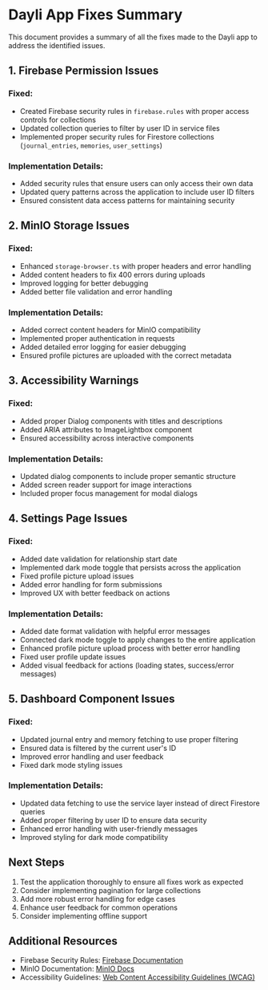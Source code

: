 # Dayli App Fixes Summary

This document provides a summary of all the fixes made to the Dayli app to address the identified issues.

## 1. Firebase Permission Issues

### Fixed:
- Created Firebase security rules in `firebase.rules` with proper access controls for collections
- Updated collection queries to filter by user ID in service files
- Implemented proper security rules for Firestore collections (`journal_entries`, `memories`, `user_settings`)

### Implementation Details:
- Added security rules that ensure users can only access their own data
- Updated query patterns across the application to include user ID filters
- Ensured consistent data access patterns for maintaining security

## 2. MinIO Storage Issues

### Fixed:
- Enhanced `storage-browser.ts` with proper headers and error handling
- Added content headers to fix 400 errors during uploads
- Improved logging for better debugging
- Added better file validation and error handling

### Implementation Details:
- Added correct content headers for MinIO compatibility
- Implemented proper authentication in requests
- Added detailed error logging for easier debugging
- Ensured profile pictures are uploaded with the correct metadata

## 3. Accessibility Warnings

### Fixed:
- Added proper Dialog components with titles and descriptions
- Added ARIA attributes to ImageLightbox component
- Ensured accessibility across interactive components

### Implementation Details:
- Updated dialog components to include proper semantic structure
- Added screen reader support for image interactions
- Included proper focus management for modal dialogs

## 4. Settings Page Issues

### Fixed:
- Added date validation for relationship start date
- Implemented dark mode toggle that persists across the application
- Fixed profile picture upload issues
- Added error handling for form submissions
- Improved UX with better feedback on actions

### Implementation Details:
- Added date format validation with helpful error messages
- Connected dark mode toggle to apply changes to the entire application
- Enhanced profile picture upload process with better error handling
- Fixed user profile update issues
- Added visual feedback for actions (loading states, success/error messages)

## 5. Dashboard Component Issues

### Fixed:
- Updated journal entry and memory fetching to use proper filtering
- Ensured data is filtered by the current user's ID
- Improved error handling and user feedback
- Fixed dark mode styling issues

### Implementation Details:
- Updated data fetching to use the service layer instead of direct Firestore queries
- Added proper filtering by user ID to ensure data security
- Enhanced error handling with user-friendly messages
- Improved styling for dark mode compatibility

## Next Steps

1. Test the application thoroughly to ensure all fixes work as expected
2. Consider implementing pagination for large collections
3. Add more robust error handling for edge cases
4. Enhance user feedback for common operations
5. Consider implementing offline support

## Additional Resources

- Firebase Security Rules: [Firebase Documentation](https://firebase.google.com/docs/firestore/security/get-started)
- MinIO Documentation: [MinIO Docs](https://docs.min.io/)
- Accessibility Guidelines: [Web Content Accessibility Guidelines (WCAG)](https://www.w3.org/WAI/standards-guidelines/wcag/)
